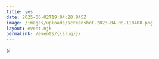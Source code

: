 ```yaml
---
title: yes
date: 2025-06-02T19:04:28.845Z
image: /images/uploads/screenshot-2023-04-08-110408.png
layout: event.njk
permalink: /events/{{slug}}/
---
```

s﻿i